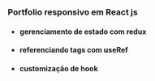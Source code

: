 ### Portfolio responsivo em React js

- #### gerenciamento de estado com redux
- #### referenciando tags com useRef
- #### customização de hook